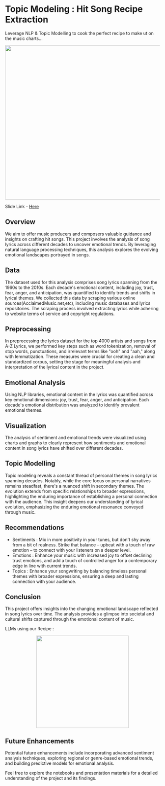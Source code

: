 # Topic Modeling : Hit Song Recipe Extraction

Leverage NLP &amp; Topic Modelling to cook the perfect recipe to make ut on the music charts…

<p align="center">
<img src="https://github.com/anubhavnehru/Topic-Modeling-Hit-Song-Recipe-Extraction/assets/32483022/2fcf8530-14bc-44ea-9c2b-1299fe8744d1" width="1000" height="500">
</p>

Slide Link - [Here](https://docs.google.com/presentation/d/1GMqjlAWCfDdc7y0y2mybQX5f6f1bDdr27xFjRIxIOlc/edit?usp=sharing)


## Overview

We aim to offer music producers and composers valuable guidance and insights on crafting hit songs. This project involves the analysis of song lyrics across different decades to uncover emotional trends. By leveraging natural language processing techniques, this analysis explores the evolving emotional landscapes portrayed in songs.

## Data

The dataset used for this analysis comprises song lyrics spanning from the 1960s to the 2010s. Each decade's emotional content, including joy, trust, fear, anger, and anticipation, was quantified to identify trends and shifts in lyrical themes. We collected this data by scraping various online sources(AcclaimedMusic.net,etc), including music databases and lyrics repositories. The scraping process involved extracting lyrics while adhering to website terms of service and copyright regulations.

## Preprocessing

In preprocessing the lyrics dataset for the top 4000 artists and songs from A-Z Lyrics, we performed key steps such as word tokenization, removal of stop words, punctuations, and irrelevant terms like "ooh" and "aah," along with lemmatization. These measures were crucial for creating a clean and standardized corpus, setting the stage for meaningful analysis and interpretation of the lyrical content in the project.

## Emotional Analysis

Using NLP libraries, emotional content in the lyrics was quantified across key emotional dimensions: joy, trust, fear, anger, and anticipation. Each decade's emotional distribution was analyzed to identify prevalent emotional themes.

## Visualization

The analysis of sentiment and emotional trends were visualized using charts and graphs to clearly represent how sentiments and emotional content in song lyrics have shifted over different decades.

## Topic Modelling

Topic modeling reveals a constant thread of personal themes in song lyrics spanning decades. Notably, while the core focus on personal narratives remains steadfast, there's a nuanced shift in secondary themes. The evolution extends from specific relationships to broader expressions, highlighting the enduring importance of establishing a personal connection with the audience. This insight deepens our understanding of lyrical evolution, emphasizing the enduring emotional resonance conveyed through music.

## Recommendations 

- Sentiments : Mix in more positivity in your tunes, but don't shy away from a bit of realness. Strike that balance – upbeat with a touch of raw emotion – to connect with your listeners on a deeper level.
- Emotions : Enhance your music with increased joy to offset declining trust emotions, and add a touch of controlled anger for a contemporary edge in line with current trends.
- Topics : Enhance your songwriting by balancing timeless personal themes with broader expressions, ensuring a deep and lasting connection with your audience.

## Conclusion

This project offers insights into the changing emotional landscape reflected in song lyrics over time. The analysis provides a glimpse into societal and cultural shifts captured through the emotional content of music.

LLMs using our Recipe  :
<p align="center">
<img src="https://github.com/anubhavnehru/Topic-Modeling-Hit-Song-Recipe-Extraction/assets/32483022/8b2c61d5-278b-4726-be78-c7cf53203091" width="300" height="300">
</p>


## Future Enhancements

Potential future enhancements include incorporating advanced sentiment analysis techniques, exploring regional or genre-based emotional trends, and building predictive models for emotional analysis.

Feel free to explore the notebooks and presentation materials for a detailed understanding of the project and its findings.


